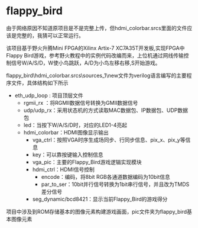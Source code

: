 # flappy_bird
由于网络原因不知道原项目是不是完整上传，但hdmi_colorbar.srcs里面的文件应该是完整的，我猜可以正常运行。

该项目基于野火升腾Mini FPGA的Xilinx Artix-7 XC7A35T开发板,实现FPGA中Flappy Bird游戏，参考野火教程中的实例代码改编而来，上位机通过网线传输控制信号W/A/S/D，W使小鸟跳跃，A/D为小鸟左移右移,S开始游戏。

flappy_bird\hdmi_colorbar.srcs\sources_1\new文件为verilog语言编写的主要程序文件，具体结构如下所示
* eth_udp_loop : 项目顶层文件
  * rgmii_rx ：将RGMII数据信号转换为GMII数据信号
  * udp/udp_rx：采用状态机的方式读取MAC数据包、IP数据包、UDP数据包
  * led：当按下W/A/S/D时，对应的LED1-4亮起
  * hdmi_colorbar：HDMI图像显示输出
    * vga_ctrl：按照VGA时序生成场同步、行同步信息、pix_x、pix_y等信息
    * key：可以靠按键输入控制信息
    * vga_pic：主要的Flappy_Bird游戏逻辑实现模块
    * hdmi_ctrl：HDMI信号控制
      * encode：编码，将8bit RGB各通道数据编码为10bit信息
      * par_to_ser：10bit并行信号转换为1bit串行信号，并且改为TMDS差分信号
    * seg_dynamic/bcd8421：显示当前Flappy_Bird的游戏得分
 
项目中涉及到ROM存储基本的图像元素构建游戏画面，pic文件夹为flappy_bird基本图像元素
